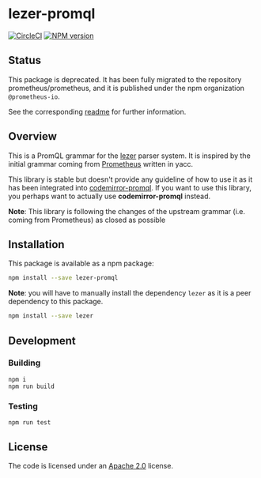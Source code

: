 # lezer-promql

[![CircleCI](https://circleci.com/gh/prometheus/lezer-promql.svg?style=shield)](https://circleci.com/gh/prometheus/lezer-promql) [![NPM version](https://img.shields.io/npm/v/lezer-promql.svg)](https://www.npmjs.org/package/lezer-promql)

## Status

This package is deprecated. It has been fully migrated to the repository prometheus/prometheus, and it is published
under the npm organization `@prometheus-io`.

See the corresponding [readme](https://github.com/prometheus/prometheus/blob/main/web/ui/module/lezer-promql/README.md)
for further information.

## Overview

This is a PromQL grammar for the [lezer](https://lezer.codemirror.net/) parser system. It is inspired by the initial
grammar coming from [Prometheus](https://github.com/prometheus/prometheus/blob/main/promql/parser/generated_parser.y)
written in yacc.

This library is stable but doesn't provide any guideline of how to use it as it has been integrated
into [codemirror-promql](https://github.com/prometheus/codemirror-promql). If you want to use this library, you perhaps
want to actually use **codemirror-promql** instead.

**Note**: This library is following the changes of the upstream grammar (i.e. coming from Prometheus) as closed as
possible

## Installation

This package is available as a npm package:

```bash
npm install --save lezer-promql
```

**Note**: you will have to manually install the dependency `lezer` as it is a peer dependency to this package.

```bash
npm install --save lezer
```

## Development

### Building

    npm i
    npm run build

### Testing

    npm run test

## License

The code is licensed under an [Apache 2.0](./LICENSE) license.
